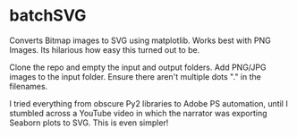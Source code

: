 # batchSVG
Converts Bitmap images to SVG using matplotlib. Works best with PNG Images. Its hilarious how easy this turned out to be.

Clone the repo and empty the input and output folders. Add PNG/JPG images to the input folder. Ensure there aren't multiple dots "." in the filenames.

I tried everything from obscure Py2 libraries to Adobe PS automation, until I stumbled across a YouTube video in which the narrator was exporting Seaborn plots to SVG. This is even simpler!
